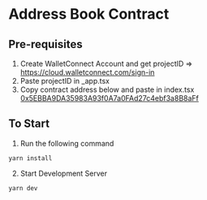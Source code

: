 # Address Book Contract

## Pre-requisites
1. Create WalletConnect Account and get projectID => https://cloud.walletconnect.com/sign-in
2. Paste projectID in _app.tsx
3. Copy contract address below and paste in index.tsx [0x5EBBA9DA35983A93f0A7a0FAd27c4ebf3a8B8aFf](https://sepolia.arbiscan.io/address/0x5EBBA9DA35983A93f0A7a0FAd27c4ebf3a8B8aFf)


## To Start

1. Run the following command
```
yarn install
```

2. Start Development Server
```
yarn dev
```

